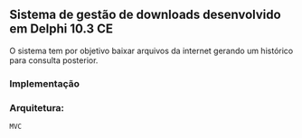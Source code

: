 ## Sistema de gestão de downloads desenvolvido em Delphi 10.3 CE

O sistema tem por objetivo baixar arquivos da internet gerando um histórico para consulta posterior.

### Implementação
### Arquitetura:
    MVC
